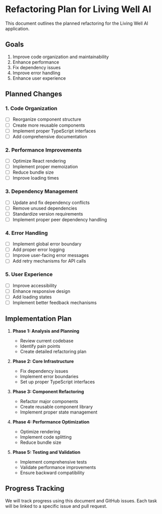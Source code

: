 # Refactoring Plan for Living Well AI

This document outlines the planned refactoring for the Living Well AI application.

## Goals

1. Improve code organization and maintainability
2. Enhance performance
3. Fix dependency issues
4. Improve error handling
5. Enhance user experience

## Planned Changes

### 1. Code Organization

- [ ] Reorganize component structure
- [ ] Create more reusable components
- [ ] Implement proper TypeScript interfaces
- [ ] Add comprehensive documentation

### 2. Performance Improvements

- [ ] Optimize React rendering
- [ ] Implement proper memoization
- [ ] Reduce bundle size
- [ ] Improve loading times

### 3. Dependency Management

- [ ] Update and fix dependency conflicts
- [ ] Remove unused dependencies
- [ ] Standardize version requirements
- [ ] Implement proper peer dependency handling

### 4. Error Handling

- [ ] Implement global error boundary
- [ ] Add proper error logging
- [ ] Improve user-facing error messages
- [ ] Add retry mechanisms for API calls

### 5. User Experience

- [ ] Improve accessibility
- [ ] Enhance responsive design
- [ ] Add loading states
- [ ] Implement better feedback mechanisms

## Implementation Plan

1. **Phase 1: Analysis and Planning**
   - Review current codebase
   - Identify pain points
   - Create detailed refactoring plan

2. **Phase 2: Core Infrastructure**
   - Fix dependency issues
   - Implement error boundaries
   - Set up proper TypeScript interfaces

3. **Phase 3: Component Refactoring**
   - Refactor major components
   - Create reusable component library
   - Implement proper state management

4. **Phase 4: Performance Optimization**
   - Optimize rendering
   - Implement code splitting
   - Reduce bundle size

5. **Phase 5: Testing and Validation**
   - Implement comprehensive tests
   - Validate performance improvements
   - Ensure backward compatibility

## Progress Tracking

We will track progress using this document and GitHub issues. Each task will be linked to a specific issue and pull request. 